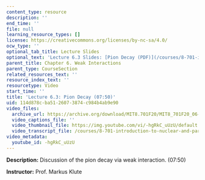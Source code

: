 ```yaml
---
content_type: resource
description: ''
end_time: ''
file: null
learning_resource_types: []
license: https://creativecommons.org/licenses/by-nc-sa/4.0/
ocw_type: ''
optional_tab_title: Lecture Slides
optional_text: 'Lecture 6.3 Slides: [Pion Decay (PDF)](/courses/8-701-introduction-to-nuclear-and-particle-physics-fall-2020/resources/mit8_701f20_lec6-3)'
parent_title: Chapter 6. Weak Interactions
parent_type: CourseSection
related_resources_text: ''
resource_index_text: ''
resourcetype: Video
start_time: ''
title: 'Lecture 6.3: Pion Decay (07:50)'
uid: 114d878c-ba51-2607-3874-c984b4ab9e90
video_files:
  archive_url: https://archive.org/download/MIT8.701F20/MIT8_701F20_06-03_piondecay_300k.mp4
  video_captions_file: ''
  video_thumbnail_file: https://img.youtube.com/vi/-hgRkC_uUzU/default.jpg
  video_transcript_file: /courses/8-701-introduction-to-nuclear-and-particle-physics-fall-2020/bec9a3f7cde14f80fa3c6a9fea6eafcd_-hgRkC_uUzU.pdf
video_metadata:
  youtube_id: -hgRkC_uUzU
---
```


**Description:** Discussion of the pion decay via weak interaction. (07:50)

**Instructor:** Prof. Markus Klute

